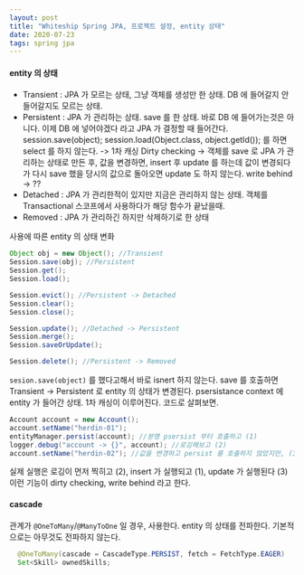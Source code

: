 ```yaml
---
layout: post
title: "Whiteship Spring JPA, 프로젝트 설정, entity 상태"
date: 2020-07-23
tags: spring jpa
---
```


#### entity 의 상태
- Transient : JPA 가 모르는 상태, 그냥 객체를 생성만 한 상태. DB 에 들어갈지 안 들어갈지도 모르는 상태.
- Persistent : JPA 가 관리하는 상태. save 를 한 상태. 바로 DB 에 들어가는것은 아니다.
  이제 DB 에 넣어야겠다 라고 JPA 가 결정할 때 들어간다.
  session.save(object); session.load(Object.class, object.getId()); 를 하면 select 를 하지 않는다. -> 1차 캐싱
  Dirty checking -> 객체를 save 로 JPA 가 관리하는 상태로 만든 후, 값을 변경하면, insert 후 update 를 하는데
  값이 변경되다가 다시 save 했을 당시의 값으로 돌아오면 update 도 하지 않는다.
  write behind -> ??
- Detached : JPA 가 관리한적이 있지만 지금은 관리하지 않는 상태. 객체를 Transactional 스코프에서 사용하다가 해당 함수가 끝났을때.
- Removed : JPA 가 관리하긴 하지만 삭제하기로 한 상태

사용에 따른 entity 의 상태 변화

``` java
Object obj = new Object(); //Transient
Session.save(obj); //Persistent
Session.get();
Session.load();

Session.evict(); //Persistent -> Detached
Session.clear();
Session.close();

Session.update(); //Detached -> Persistent
Session.merge();
Session.saveOrUpdate();

Session.delete(); //Persistent -> Removed
```

`sesion.save(object)` 를 했다고해서 바로 isnert 하지 않는다. save 를 호출하면 Transient -> Persistent 로 entity 의 상태가 변경된다.
psersistance context 에 entity 가 들어간 상태. 1차 캐싱이 이루어진다. 코드로 살펴보면.

``` java
Account account = new Account();
account.setName("herdin-01");
entityManager.persist(account); //분명 psersist 부터 호출하고 (1)
logger.debug("account -> {}", account); //로깅해보고 (2)
account.setName("herdin-02"); //값을 변경하고 persist 를 호출하지 않았지만, (3)
```
실제 실행은 로깅이 먼저 찍히고 (2), insert 가 실행되고 (1), update 가 실행된다 (3)
이런 기능이 dirty checking, write behind 라고 한다.

#### cascade
관계가 `@OneToMany`/`@ManyToOne` 일 경우, 사용한다. entity 의 상태를 전파한다. 기본적으로는 아무것도 전파하지 않는다.
``` java
  @OneToMany(cascade = CascadeType.PERSIST, fetch = FetchType.EAGER)
  Set<Skill> ownedSkills;
```
